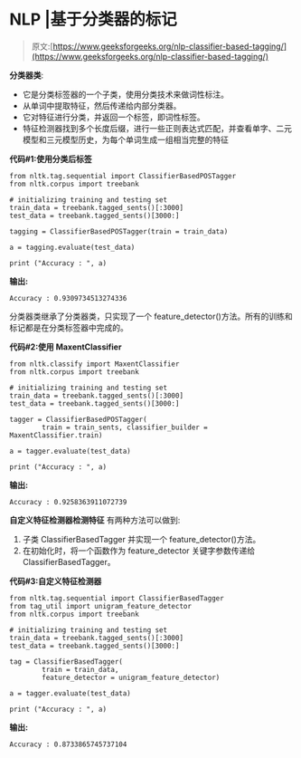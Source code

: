 # NLP |基于分类器的标记

> 原文:[https://www.geeksforgeeks.org/nlp-classifier-based-tagging/](https://www.geeksforgeeks.org/nlp-classifier-based-tagging/)

**分类器类**:

*   它是分类标签器的一个子类，使用分类技术来做词性标注。
*   从单词中提取特征，然后传递给内部分类器。
*   它对特征进行分类，并返回一个标签，即词性标签。
*   特征检测器找到多个长度后缀，进行一些正则表达式匹配，并查看单字、二元模型和三元模型历史，为每个单词生成一组相当完整的特征

**代码#1:使用分类后标签**

```
from nltk.tag.sequential import ClassifierBasedPOSTagger
from nltk.corpus import treebank

# initializing training and testing set    
train_data = treebank.tagged_sents()[:3000]
test_data = treebank.tagged_sents()[3000:]

tagging = ClassifierBasedPOSTagger(train = train_data)

a = tagging.evaluate(test_data)

print ("Accuracy : ", a)
```

**输出:**

```
Accuracy : 0.9309734513274336

```

分类器类继承了分类器类，只实现了一个 feature_detector()方法。所有的训练和标记都是在分类标签器中完成的。

**代码#2:使用 MaxentClassifier**

```
from nltk.classify import MaxentClassifier
from nltk.corpus import treebank

# initializing training and testing set    
train_data = treebank.tagged_sents()[:3000]
test_data = treebank.tagged_sents()[3000:]

tagger = ClassifierBasedPOSTagger(
        train = train_sents, classifier_builder = MaxentClassifier.train)

a = tagger.evaluate(test_data)

print ("Accuracy : ", a)
```

**输出:**

```
Accuracy : 0.9258363911072739

```

**自定义特征检测器检测特征**
有两种方法可以做到:

1.  子类 ClassifierBasedTagger 并实现一个 feature_detector()方法。
2.  在初始化时，将一个函数作为 feature_detector 关键字参数传递给 ClassifierBasedTagger。

**代码#3:自定义特征检测器**

```
from nltk.tag.sequential import ClassifierBasedTagger
from tag_util import unigram_feature_detector
from nltk.corpus import treebank

# initializing training and testing set    
train_data = treebank.tagged_sents()[:3000]
test_data = treebank.tagged_sents()[3000:]

tag = ClassifierBasedTagger(
        train = train_data, 
        feature_detector = unigram_feature_detector)

a = tagger.evaluate(test_data)

print ("Accuracy : ", a)
```

**输出:**

```
Accuracy : 0.8733865745737104

```
